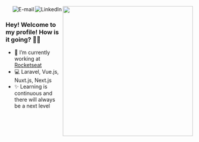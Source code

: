 <img align="right" src="https://raw.githubusercontent.com/MicaelliMedeiros/micaellimedeiros/master/image/computer-illustration.png" width="350"/>

<a href="https://www.linkedin.com/in/rickmff">
<img align="right" alt="LinkedIn" src="https://img.shields.io/badge/-Micaelli%20Medeiros-blue"/>
</a>

<a href="mailto:m.rickmff@gmail.com">
<img align="right" alt="E-mail" src="https://img.shields.io/badge/-How%20to%20reach%20me-red"/>
</a>

<br/>

### Hey! Welcome to my profile! How is it going? 👋😄

- 🚀 I’m currently working at [Rocketseat](https://ondizer.com/)
- 💻 Laravel, Vue.js, Nuxt.js, Next.js
- ✨ Learning is continuous and there will always be a next level
